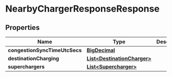 
# NearbyChargerResponseResponse

## Properties
Name | Type | Description | Notes
------------ | ------------- | ------------- | -------------
**congestionSyncTimeUtcSecs** | [**BigDecimal**](BigDecimal.md) |  |  [optional]
**destinationCharging** | [**List&lt;DestinationCharger&gt;**](DestinationCharger.md) |  |  [optional]
**superchargers** | [**List&lt;Supercharger&gt;**](Supercharger.md) |  |  [optional]



